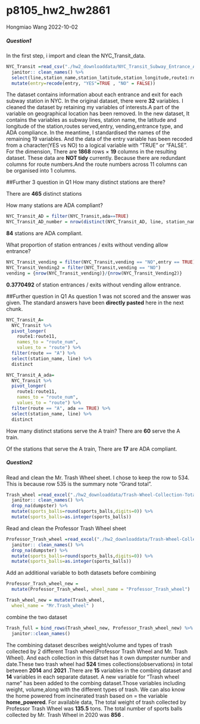 p8105_hw2_hw2861
================
Hongmiao Wang
2022-10-02

##### Question1

In the first step, i import and clean the NYC_Transit_data.

``` r
NYC_Transit =read_csv("./hw2_downloaddata/NYC_Transit_Subway_Entrance_And_Exit_Data.csv",col_types = cols(Route8 = "c", Route9 = "c", Route10 = "c", Route11 = "c")) %>% 
  janitor:: clean_names() %>% 
  select(line,station_name,station_latitude,station_longitude,route1:route11,entry,vending,entrance_type,ada) %>%
  mutate(entry=recode(entry, "YES"=TRUE , "NO" = FALSE))
```

The dataset contains information about each entrance and exit for each
subway station in NYC. In the original dataset, there were **32**
variables. I cleaned the dataset by retaining my variables of
interests.A part of the variable on geographical location has been
removed. In the new dataset, It contains the variables as subway lines,
station name, the latitude and longitude of the station,routes
served,entry, vending,entrance type, and ADA compliance. In the
meantime, I standardised the names of the remaining 19 variables. And
the data of the entry variable has been recoded from a character(YES vs
NO) to a logical variable with “TRUE” or “FALSE”. For the dimension,
There are **1868** rows × **19** columns in the resulting dataset. These
data are **NOT tidy** currently. Because there are redundant columns for
route numbers.And the route numbers across 11 columns can be organised
into 1 columns.

\##Further 3 question in Q1 How many distinct stations are there?

There are **465** distinct stations

How many stations are ADA compliant?

``` r
NYC_Transit_AD = filter(NYC_Transit,ada==TRUE)
NYC_Transit_AD_number = nrow(distinct(NYC_Transit_AD, line, station_name))
```

**84** stations are ADA compliant.

What proportion of station entrances / exits without vending allow
entrance?

``` r
NYC_Transit_vending = filter(NYC_Transit,vending == "NO",entry == TRUE)
NYC_Transit_Vending2 = filter(NYC_Transit,vending == "NO")
vending = {nrow(NYC_Transit_vending)}/{nrow(NYC_Transit_Vending2)}
```

**0.3770492** of station entrances / exits without vending allow
entrance.

\##Further question in Q1 As question 1 was not scored and the answer
was given. The standard answers have been **directly pasted** here in
the next chunk.

``` r
NYC_Transit_A=
  NYC_Transit %>% 
  pivot_longer(
    route1:route11,
    names_to = "route_num",
    values_to = "route") %>% 
  filter(route == "A") %>% 
  select(station_name, line) %>% 
  distinct

NYC_Transit_A_ada=
  NYC_Transit %>% 
  pivot_longer(
    route1:route11,
    names_to = "route_num",
    values_to = "route") %>% 
  filter(route == "A", ada == TRUE) %>% 
  select(station_name, line) %>% 
  distinct
```

How many distinct stations serve the A train? There are **60** serve the
A train.

Of the stations that serve the A train, There are **17** are ADA
compliant.

##### Question2

Read and clean the Mr. Trash Wheel sheet. I chose to keep the row to
534. This is because row 535 is the summary note “Grand total”.

``` r
Trash_wheel =read_excel("./hw2_downloaddata/Trash-Wheel-Collection-Totals-7-2020-2.xlsx",sheet = "Mr. Trash Wheel", range = "A2:N534",) %>% 
  janitor:: clean_names() %>% 
  drop_na(dumpster) %>% 
  mutate(sports_balls=round(sports_balls,digits=0)) %>% 
  mutate(sports_balls=as.integer(sports_balls))
```

Read and clean the Professor Trash Wheel sheet

``` r
Professor_Trash_wheel =read_excel("./hw2_downloaddata/Trash-Wheel-Collection-Totals-7-2020-2.xlsx",sheet = "Professor Trash Wheel", range = "A2:N116") %>% 
  janitor:: clean_names() %>% 
  drop_na(dumpster) %>% 
  mutate(sports_balls=round(sports_balls,digits=0)) %>% 
  mutate(sports_balls=as.integer(sports_balls))
```

Add an additional variable to both datasets before combining

``` r
Professor_Trash_wheel_new = 
  mutate(Professor_Trash_wheel, wheel_name = "Professor_Trash_wheel")

Trash_wheel_new = mutate(Trash_wheel,
  wheel_name = "Mr.Trash_wheel" )
```

combine the two dataset

``` r
Trash_full = bind_rows(Trash_wheel_new, Professor_Trash_wheel_new) %>%
  janitor::clean_names() 
```

The combining dataset describes weight/volume and types of trash
collected by 2 different Trash wheel(Professor Trash Wheel and Mr. Trash
Wheel). And each collection in this datset has it own dumpster number
and date.These two trash wheel had **524** times
collections(observations) in total between **2014** and **2021** .There
are **15** variables in the combing dataset and **14** variables in each
separate dataset. A new variable for “Trash wheel name” has been added
to the combing dataset.Those variables including weight, volume,along
with the different types of trash. We can also know the home powered
from incinerated trash based on = the variable **home_powered**. For
available data, The total weight of trash collected by Professor Trash
Wheel was **135.5** tons. The total number of sports balls collected by
Mr. Trash Wheel in 2020 was **856** .
